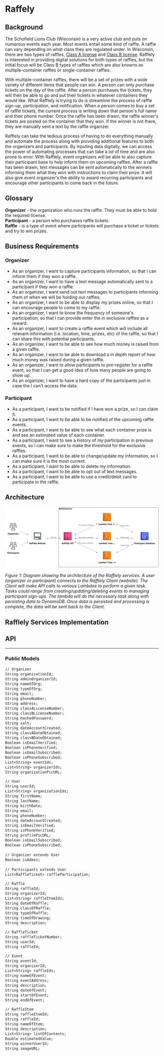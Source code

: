 # Raffely

## Background
The Schofield Lions Club (Wisconsin) is a very active club and puts on numerous events
each year. Most events entail some kind of raffle. A raffle can vary depending on what class they are regulated under. In Wisconsin, there are two types of raffles,
[Class A license](/documents/assets/ClassALicense.pdf) and [Class B license](/documents/assets/ClassBLicense.pdf). Rafflely is interested in providing digital solutions for both
types of raffles, but the initial focus will be Class B types of raffles which are
also knowns as multiple-container raffles or single-container raffles.

With multiple-container raffles, there will be a set of prizes with a wide variety of
different items that people can win. A person can only purchase tickets on the day
of the raffle. After a person purchases the tickets, they will then be able to go
and put their tickets in whatever containers they would like. What Rafflely is trying
to do is streamline the process of raffle sign-up, participation, and notification.
When a person comes to buy a set of raffle tickets, the current process is writing down
that person's full name and their phone number. Once the raffle has been drawn, the
raffle winner's tickets are posted on the container that they won. If the winner is
not there, they are manually sent a text by the raffle organizer.

Rafflely can take the tedious process of having to do everything manually and automate
the process along with providing additional features to both the organizers and
participants. By inputing data digitally, we can access the power of automating
processes that can take a lot of time and are also prone to error. With Rafflely,
event organizers will be able to also capture their participant base to help inform
them on upcoming raffles. After a raffle has been drawn, text messages can be sent
automatically to the winners informing them what they won with instructions to claim
their prize. It will also give event organizer's the ability to award recurring
participants and encourage other participants to come back in the future.

## Glossary

**Organizer** - the organization who runs the raffle. They must be able to hold the
required license.  
**Participant** - a person who purchases raffle tickets.  
**Raffle** - is a type of event where participants will purchase a ticket or tickets and
try to win prizes.

## Business Requirements

### Organizer

* As an organizer, I want to capture participants information, so that I can inform
them if they won a raffle.
* As an organizer, I want to have a text message automatically sent to a participant
if they won a raffle.
* As an organizer, I want send out text messages to participants informing them of when
we will be holding our raffles.
* As an organizer, I want to be able to display my prizes online, so that I can
encourage people to come to my raffle.
* As an organizer, I want to know the frequency of someone's participation, so that I
can provide enter the in exclusive raffles as a reward.
* As an organizer, I want to create a raffle event which will include all relevant information
(i.e. location, time, prizes, etc) of the raffle, so that I can share this with potential
participants.
* As an organizer, I want to be able to see how much money is raised from a given raffle.
* As an organizer, I want to be able to download a in depth report of how much money was
raised during a given raffle.
* As an organizer, I want to allow participants to pre-register for a raffle event, so that
I can get a good idea of how many people are going to show up.
* As an organizer, I want to have a hard copy of the participants just in case the I can't
access the data.

### Participant

* As a participant, I want to be notified if I have won a prize, so I can claim it.
* As a participant, I want to be able to be notified of the upcoming raffle events.  
* As a participant, I want to be able to see what each container prize is and see an
estimated value of each container.  
* As a participant, I want to see a history of my participation in previous events, so
I can make sure to make the threshold for the exclusive raffles.  
* As a participant, I want to be able to change/update my information, so I can make
sure it is the most current.  
* As a participant, I want to be able to delete my information.  
* As a participant, I want to be able to opt out of text messages.
* As a participant, I want to be able to use a credit/debit card to participate in the raffle.  

## Architecture  

![Image](/documents/assets/rafflely_architecture.png)  

*Figure 1: Diagram showing the architecture of the Rafflely services. A user (organizer or
participant) connects to the Rafflely Client (website). The Client will make API calls to
various Lambdas to perform a given task. Tasks could range from creating/updating/deleting events to managing participant sign-ups.  The lambda will do the necessary task along with persisting data to DynamoDB. Once data is persisted and processing is complete, the data will be sent back to the Client.*  

## Rafflely Services Implementation

## API  
---
### Public Models

```
// Organizer
String organizationId;
String adminOrganizerId;
String nameOfOrg;
String typeOfOrg;
String email;
String phoneNumber;
String address;
String classALicenseNumber;
String classBLicenseNumber;
String hashedPassword;
String salt;
String dateAccountCreated;
String classADateObtained;
String classBDateObtained;
Boolean isEmailVerified;
Boolean isPhoneVerified;
Boolean isEmailSubscribed;
Boolean isPhoneSubscribed;
List<String> eventIds;
List<String> organizerIds;
String organizationPicURL;
```

```
// User
String userId;
List<String> organizationIds;
String firstName;
String lastName;
String birthDate;
String email;
String phoneNumber;
String dateAccountCreated;
String isEmailVerified;
String isPhoneVerified;
String profilePicURL;
Boolean isEmailSubscribed;
Boolean isPhoneSubscribed;

// Organizer extends User
Boolean isAdmin;

// Participants extends User
List<RaffleTicket> raffleParticipation; 
```

```
// Raffle
String raffleId;
String organizerId;
List<String> raffleItemIds;
String dateOfRaffle;
String classOfRaffle;
String typeOfRaffle;
String timeOfDrawing;
String description;
```

```
// RaffleTicket
String raffleTicketNumber;
String userId;
String raffleId;
```

```
// Event
String eventId;
String organizerId;
List<String> raffleIds;
String nameOfEvent;
String eventAddress;
String description;
String dateOfEvent;
String startOfEvent;
String endOfEvent;
```

```
// RaffleItem
String raffleItemId;
String raffleId;
String nameOfItem;
String description;
List<String> listOfContents;
Double estimatedValue;
String winnerUserId;
String imageURL;
```
